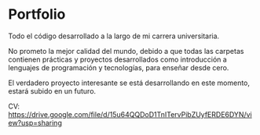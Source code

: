 # Portfolio
Todo el código desarrollado a la largo de mi carrera universitaria.

No prometo la mejor calidad del mundo, debido a que todas las carpetas contienen prácticas y proyectos desarrollados como introducción a lenguajes de programación y tecnologías, para enseñar desde cero.

El verdadero proyecto interesante se está desarrollando en este momento, estará subido en un futuro.

CV: https://drive.google.com/file/d/15u64QQDoD1TnITervPibZUyfERDE6DYN/view?usp=sharing
